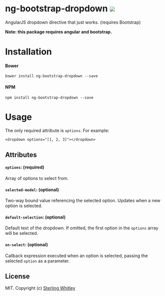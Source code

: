 # ng-bootstrap-dropdown ![](https://magnum.travis-ci.com/sterlingw/ng-bootstrap-dropdown.svg?token=cK5pQscszzyjuzCs37S3&branch=master)
AngularJS dropdown directive that just works. (requires Bootstrap)

**Note: this package requires angular and bootstrap.**

# Installation
#### Bower
```
bower install ng-bootstrap-dropdown --save
```
#### NPM
```
npm install ng-bootstrap-dropdown --save
```

# Usage
The only required attribute is `options`. For example:
```
<dropdown options="[1, 2, 3]"></dropdown>
```

## Attributes
#### `options`: (required)
Array of options to select from.

#### `selected-model`: (optional)
Two-way bound value referencing the selected option. Updates when a new option is selected.

#### `default-selection`: (optional)
Default text of the dropdown. If omitted, the first option in the `options` array will be selected.

#### `on-select`: (optional)
Callback expression executed when an option is selected, passing the selected `option` as a parameter.

## License
MIT. Copyright (c) [Sterling Whitley](http://sterlingw.com)
